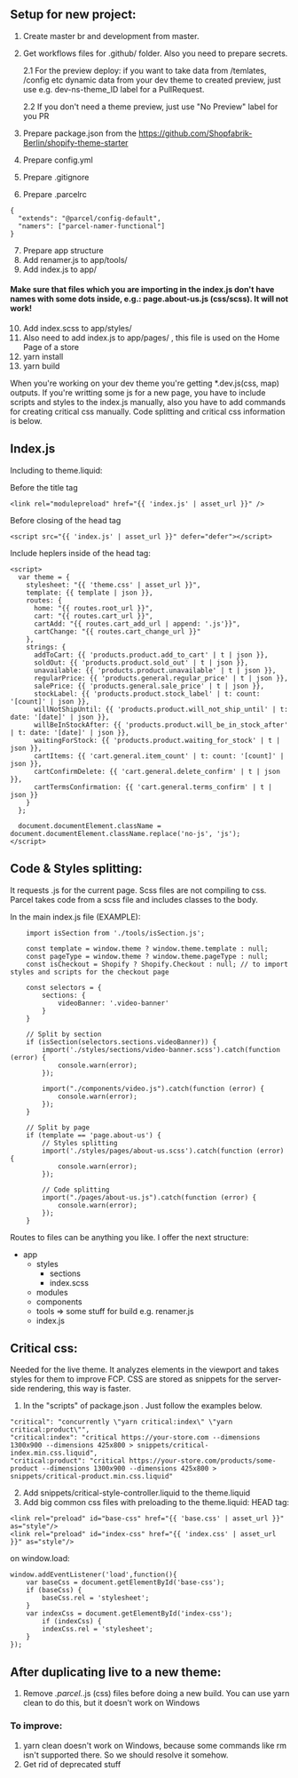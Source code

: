 ## Setup for new project:
1. Create master br and development from master.
2. Get workflows files for .github/ folder. Also you need to prepare secrets.

    2.1 For the preview deploy: if you want to take data from /temlates, /config etc dynamic data from your dev theme to created preview, just use e.g. dev-ns-theme_ID label for a PullRequest.
    
    2.2 If you don't need a theme preview, just use "No Preview" label for you PR


3. Prepare package.json from the https://github.com/Shopfabrik-Berlin/shopify-theme-starter
4. Prepare config.yml
5. Prepare .gitignore
6. Prepare .parcelrc
```
{
  "extends": "@parcel/config-default",
  "namers": ["parcel-namer-functional"]
}
```
7. Prepare app structure
8. Add renamer.js to app/tools/
9. Add index.js to app/
#### Make sure that files which you are importing in the index.js don't have names with some dots inside, e.g.: page.about-us.js (css/scss). It will not work!
10. Add index.scss to app/styles/
11. Also need to add index.js to app/pages/ , this file is used on the Home Page of a store
12. yarn install
13. yarn build

When you're working on your dev theme you're getting *.dev.js(css, map) outputs. If you're writting some js for a new page, you have to include scripts and styles to the index.js manually, also you have to add commands for creating critical css manually. Code splitting and critical css information is below.

## Index.js
Including to theme.liquid:

Before the title tag
```
<link rel="modulepreload" href="{{ 'index.js' | asset_url }}" />
```
    
Before closing of the head tag
```
<script src="{{ 'index.js' | asset_url }}" defer="defer"></script>
```

Include heplers inside of the head tag:
```
<script>
  var theme = {
    stylesheet: "{{ 'theme.css' | asset_url }}",
    template: {{ template | json }},
    routes: {
      home: "{{ routes.root_url }}",
      cart: "{{ routes.cart_url }}",
      cartAdd: "{{ routes.cart_add_url | append: '.js'}}",
      cartChange: "{{ routes.cart_change_url }}"
    },
    strings: {
      addToCart: {{ 'products.product.add_to_cart' | t | json }},
      soldOut: {{ 'products.product.sold_out' | t | json }},
      unavailable: {{ 'products.product.unavailable' | t | json }},
      regularPrice: {{ 'products.general.regular_price' | t | json }},
      salePrice: {{ 'products.general.sale_price' | t | json }},
      stockLabel: {{ 'products.product.stock_label' | t: count: '[count]' | json }},
      willNotShipUntil: {{ 'products.product.will_not_ship_until' | t: date: '[date]' | json }},
      willBeInStockAfter: {{ 'products.product.will_be_in_stock_after' | t: date: '[date]' | json }},
      waitingForStock: {{ 'products.product.waiting_for_stock' | t | json }},
      cartItems: {{ 'cart.general.item_count' | t: count: '[count]' | json }},
      cartConfirmDelete: {{ 'cart.general.delete_confirm' | t | json }},
      cartTermsConfirmation: {{ 'cart.general.terms_confirm' | t | json }}
    }
  };

  document.documentElement.className = document.documentElement.className.replace('no-js', 'js');
</script>
```

## Code & Styles splitting:
It requests .js for the current page. Scss files are not compiling to css. Parcel takes code from a scss file and includes classes to the body.

In the main index.js file (EXAMPLE):
```
    import isSection from './tools/isSection.js';

    const template = window.theme ? window.theme.template : null;
    const pageType = window.theme ? window.theme.pageType : null;
    const isCheckout = Shopify ? Shopify.Checkout : null; // to import styles and scripts for the checkout page
    
    const selectors = {
        sections: {
            videoBanner: '.video-banner'
        }
    }
    
    // Split by section
    if (isSection(selectors.sections.videoBanner)) {
        import('./styles/sections/video-banner.scss').catch(function (error) {
            console.warn(error);
        });
        
        import("./components/video.js").catch(function (error) {
            console.warn(error);
        });
    }
    
    // Split by page
    if (template == 'page.about-us') {
        // Styles splitting
        import('./styles/pages/about-us.scss').catch(function (error) {
            console.warn(error);
        });
        
        // Code splitting
        import("./pages/about-us.js").catch(function (error) {
            console.warn(error);
        });
    } 
```

Routes to files can be anything you like. I offer the next structure:
- app
    - styles
        - sections
        - index.scss
    - modules
    - components
    - tools => some stuff for build e.g. renamer.js
    - index.js

## Critical css:
Needed for the live theme.
It analyzes elements in the viewport and takes styles for them to improve FCP. CSS are stored as snippets for the server-side rendering, this way is faster.

1. In the "scripts" of package.json . Just follow the examples below.
```
"critical": "concurrently \"yarn critical:index\" \"yarn critical:product\"",
"critical:index": "critical https://your-store.com --dimensions 1300x900 --dimensions 425x800 > snippets/critical-index.min.css.liquid",
"critical:product": "critical https://your-store.com/products/some-product --dimensions 1300x900 --dimensions 425x800 > snippets/critical-product.min.css.liquid"
```
2. Add snippets/critical-style-controller.liquid to the theme.liquid
3. Add big common css files with preloading to the theme.liquid:
HEAD tag:
```
<link rel="preload" id="base-css" href="{{ 'base.css' | asset_url }}" as="style"/>
<link rel="preload" id="index-css" href="{{ 'index.css' | asset_url }}" as="style"/>
```
on window.load:
```
window.addEventListener('load',function(){ 
    var baseCss = document.getElementById('base-css');
    if (baseCss) {
        baseCss.rel = 'stylesheet';
    }
    var indexCss = document.getElementById('index-css');
        if (indexCss) {
        indexCss.rel = 'stylesheet';
    }
});
```

## After duplicating live to a new theme:
1. Remove *.parcel.*.js (css) files before doing a new build. You can use yarn clean to do this, but it doesn't work on Windows 

### To improve:
1. yarn clean doesn't work on Windows, because some commands like rm isn't supported there. So we should resolve it somehow.
2. Get rid of deprecated stuff
